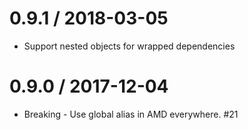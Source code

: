 0.9.1 / 2018-03-05
==================

* Support nested objects for wrapped dependencies

0.9.0 / 2017-12-04
==================

* Breaking - Use global alias in AMD everywhere. #21
